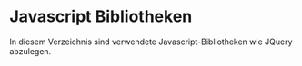Javascript Bibliotheken
==================

In diesem Verzeichnis sind verwendete Javascript-Bibliotheken wie JQuery abzulegen.